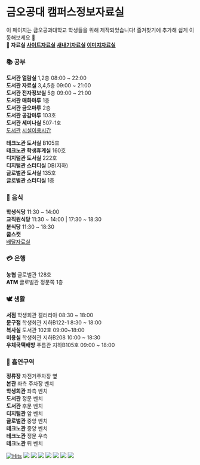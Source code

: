 # 금오공대 캠퍼스정보자료실
이 페이지는 금오공과대학교 학생들을 위해 제작되었습니다! 즐겨찾기에 추가해 쉽게 이동해보세요 🌟  
**📂 자료실&nbsp;[사이트자료실](https://github.com/Htmla69/Kumoh_In7/blob/main/Site.md)&nbsp;[새내기자료실](https://github.com/Htmla69/Kumoh_In7/blob/main/Beginner.md)&nbsp;[이미지자료실](https://github.com/Htmla69/Kumoh_In7/blob/main/Image.md)**

### 📚 공부
**도서관 열람실** 1,2층  08:00 ~ 22:00  
**도서관 자료실** 3,4,5층  09:00 ~ 21:00  
**도서관 전자정보실** 5층  09:00 ~ 21:00  
**도서관 매화마루** 1층  
**도서관 금오마루** 2층  
**도서관 공감마루** 103호  
**도서관 세미나실** 507-1호  
[도서관](https://library.kumoh.ac.kr/#/) [시설이용시간](https://library.kumoh.ac.kr/#/guide/facility/hours)

**테크노관 도서실** B105호  
**테크노관 학생휴게실** 160호  
**디지털관 도서실** 222호  
**디지털관 스터디실** DB(지하)  
**글로벌관 도서실** 135호  
**글로벌관 스터디실** 1층  

### 🍱 음식
**학생식당** 11:30 ~ 14:00  
**교직원식당** 11:30 ~ 14:00 | 17:30 ~ 18:30  
**분식당** 11:30 ~ 18:30  
**쿱스캣**  
[배달자료실](https://github.com/SystemMonitor4/Kumoh_In7/blob/main/Food.md#금오공대-배달자료실)

### 💳 은행
**농협** 글로벌관 128호  
**ATM** 글로벌관 정문쪽 1층

### 🕊️ 생활
**서점** 학생회관 갤러리아 08:30 ~ 18:00  
**문구점** 학생회관 지하B122-1 8:30 ~ 18:00  
**복사실** 도서관 102호 09:00~18:00  
**미용실** 학생회관 지하B208 10:00 ~ 18:30  
**우체국택배방** 푸름관 지하B105호 09:00 ~ 18:00  

### 🚬 흡연구역
**정류장** 자전거주차장 옆  
**본관** 좌측 주차장 벤치  
**학생회관** 좌측 벤치  
**도서관** 정문 벤치  
**도서관** 후문 벤치  
**디지털관** 앞 벤치  
**글로벌관** 중앙 벤치  
**테크노관** 중앙 벤치  
**테크노관** 정문 우측  
**테크노관** 뒤 벤치  

[![Hits](https://hits.seeyoufarm.com/api/count/incr/badge.svg?url=https%3A%2F%2Fgithub.com%2FHtmla69%2FKumoh_In7%2Fblob%2Fmain%2FInformation.md&count_bg=%23FF2B2B&title_bg=%23000000&icon=react.svg&icon_color=%23E7E7E7&title=%EC%82%AC%EC%9A%A9%EC%9E%90%EC%88%98&edge_flat=true)](https://hits.seeyoufarm.com)
<img src="https://img.shields.io/badge/Vivaldi-EF3939?style=flat-square&logo=Vivaldi&logoColor=white"/>
<img src="https://img.shields.io/badge/Opera-FF1B2D?style=flat-square&logo=Opera&logoColor=white"/>
<img src="https://img.shields.io/badge/Firefox-FF7139?style=flat-square&logo=FirefoxBrowser&logoColor=white"/>
<img src="https://img.shields.io/badge/Edge-0078D7?style=flat-square&logo=MicrosoftEdge&logoColor=white"/>
<img src="https://img.shields.io/badge/Chrome-4285F4?style=flat-square&logo=GoogleChrome&logoColor=white"/>
<img src="https://img.shields.io/badge/Tor-7D4698?style=flat-square&logo=Torbrowser&logoColor=white"/>
<img src="https://img.shields.io/badge/Safari-000000?style=flat-square&logo=Safari&logoColor=white"/>
